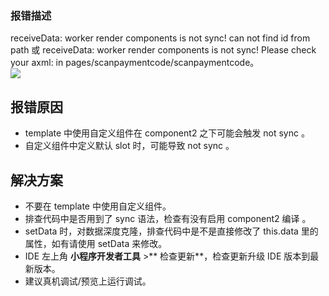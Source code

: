 ### 报错描述
receiveData: worker render components is not sync! can not find id from path 或 receiveData: worker render components is not sync! Please check your axml: in pages/scanpaymentcode/scanpaymentcode。<br />![](https://gw.alipayobjects.com/zos/sptworksff_prod/5b69a213-9d22-46d7-b6b2-801b9a3e2030.png#align=left&display=inline&height=76&margin=%5Bobject%20Object%5D&originHeight=76&originWidth=637&status=done&style=none&width=637)

## 报错原因

- template 中使用自定义组件在 component2 之下可能会触发 not sync 。
- 自定义组件中定义默认 slot 时，可能导致 not sync 。 

## 解决方案

- 不要在 template 中使用自定义组件。
- 排查代码中是否用到了 sync 语法，检查有没有启用 component2 编译 。
- setData 时，对数据深度克隆，排查代码中是不是直接修改了 this.data 里的属性，如有请使用 setData 来修改。
- IDE 左上角 **小程序开发者工具** >** 检查更新**，检查更新升级 IDE 版本到最新版本。
- 建议真机调试/预览上运行调试。

 <br /> 

